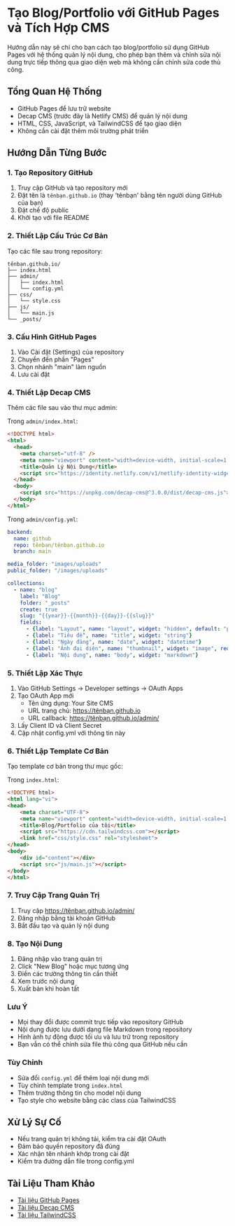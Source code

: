 # Tạo Blog/Portfolio với GitHub Pages và Tích Hợp CMS

Hướng dẫn này sẽ chỉ cho bạn cách tạo blog/portfolio sử dụng GitHub Pages với hệ thống quản lý nội dung, cho phép bạn thêm và chỉnh sửa nội dung trực tiếp thông qua giao diện web mà không cần chỉnh sửa code thủ công.

## Tổng Quan Hệ Thống
- GitHub Pages để lưu trữ website
- Decap CMS (trước đây là Netlify CMS) để quản lý nội dung
- HTML, CSS, JavaScript, và TailwindCSS để tạo giao diện
- Không cần cài đặt thêm môi trường phát triển

## Hướng Dẫn Từng Bước

### 1. Tạo Repository GitHub
1. Truy cập GitHub và tạo repository mới
2. Đặt tên là `tênbạn.github.io` (thay 'tênbạn' bằng tên người dùng GitHub của bạn)
3. Đặt chế độ public
4. Khởi tạo với file README

### 2. Thiết Lập Cấu Trúc Cơ Bản
Tạo các file sau trong repository:
```
tênbạn.github.io/
├── index.html
├── admin/
│   ├── index.html
│   └── config.yml
├── css/
│   └── style.css
├── js/
│   └── main.js
└── _posts/
```

### 3. Cấu Hình GitHub Pages
1. Vào Cài đặt (Settings) của repository
2. Chuyển đến phần "Pages"
3. Chọn nhánh "main" làm nguồn
4. Lưu cài đặt

### 4. Thiết Lập Decap CMS
Thêm các file sau vào thư mục admin:

Trong `admin/index.html`:
```html
<!DOCTYPE html>
<html>
  <head>
    <meta charset="utf-8" />
    <meta name="viewport" content="width=device-width, initial-scale=1.0" />
    <title>Quản Lý Nội Dung</title>
    <script src="https://identity.netlify.com/v1/netlify-identity-widget.js"></script>
  </head>
  <body>
    <script src="https://unpkg.com/decap-cms@^3.0.0/dist/decap-cms.js"></script>
  </body>
</html>
```

Trong `admin/config.yml`:
```yaml
backend:
  name: github
  repo: tênbạn/tênbạn.github.io
  branch: main

media_folder: "images/uploads"
public_folder: "/images/uploads"

collections:
  - name: "blog"
    label: "Blog"
    folder: "_posts"
    create: true
    slug: "{{year}}-{{month}}-{{day}}-{{slug}}"
    fields:
      - {label: "Layout", name: "layout", widget: "hidden", default: "post"}
      - {label: "Tiêu đề", name: "title", widget: "string"}
      - {label: "Ngày đăng", name: "date", widget: "datetime"}
      - {label: "Ảnh đại diện", name: "thumbnail", widget: "image", required: false}
      - {label: "Nội dung", name: "body", widget: "markdown"}
```

### 5. Thiết Lập Xác Thực
1. Vào GitHub Settings → Developer settings → OAuth Apps
2. Tạo OAuth App mới
   - Tên ứng dụng: Your Site CMS
   - URL trang chủ: https://tênbạn.github.io
   - URL callback: https://tênbạn.github.io/admin/
3. Lấy Client ID và Client Secret
4. Cập nhật config.yml với thông tin này

### 6. Thiết Lập Template Cơ Bản
Tạo template cơ bản trong thư mục gốc:

Trong `index.html`:
```html
<!DOCTYPE html>
<html lang="vi">
<head>
    <meta charset="UTF-8">
    <meta name="viewport" content="width=device-width, initial-scale=1.0">
    <title>Blog/Portfolio của tôi</title>
    <script src="https://cdn.tailwindcss.com"></script>
    <link href="css/style.css" rel="stylesheet">
</head>
<body>
    <div id="content"></div>
    <script src="js/main.js"></script>
</body>
</html>
```

### 7. Truy Cập Trang Quản Trị
1. Truy cập https://tênbạn.github.io/admin/
2. Đăng nhập bằng tài khoản GitHub
3. Bắt đầu tạo và quản lý nội dung

### 8. Tạo Nội Dung
1. Đăng nhập vào trang quản trị
2. Click "New Blog" hoặc mục tương ứng
3. Điền các trường thông tin cần thiết
4. Xem trước nội dung
5. Xuất bản khi hoàn tất

### Lưu Ý
- Mọi thay đổi được commit trực tiếp vào repository GitHub
- Nội dung được lưu dưới dạng file Markdown trong repository
- Hình ảnh tự động được tối ưu và lưu trữ trong repository
- Bạn vẫn có thể chỉnh sửa file thủ công qua GitHub nếu cần

### Tùy Chỉnh
- Sửa đổi `config.yml` để thêm loại nội dung mới
- Tùy chỉnh template trong `index.html`
- Thêm trường thông tin cho model nội dung
- Tạo style cho website bằng các class của TailwindCSS

## Xử Lý Sự Cố
- Nếu trang quản trị không tải, kiểm tra cài đặt OAuth
- Đảm bảo quyền repository đã đúng
- Xác nhận tên nhánh khớp trong cài đặt
- Kiểm tra đường dẫn file trong config.yml

## Tài Liệu Tham Khảo
- [Tài liệu GitHub Pages](https://docs.github.com/en/pages)
- [Tài liệu Decap CMS](https://decapcms.org/docs/intro/)
- [Tài liệu TailwindCSS](https://tailwindcss.com/docs)